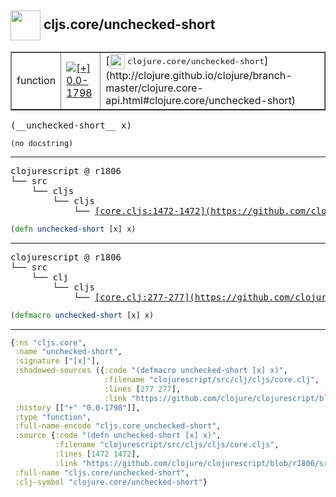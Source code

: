 ## <img width="48px" valign="middle" src="http://i.imgur.com/Hi20huC.png"> cljs.core/unchecked-short

 <table border="1">
<tr>
<td>function</td>
<td><a href="https://github.com/cljsinfo/api-refs/tree/0.0-1798"><img valign="middle" alt="[+] 0.0-1798" src="https://img.shields.io/badge/+-0.0--1798-lightgrey.svg"></a> </td>
<td>
[<img height="24px" valign="middle" src="http://i.imgur.com/1GjPKvB.png"> <samp>clojure.core/unchecked-short</samp>](http://clojure.github.io/clojure/branch-master/clojure.core-api.html#clojure.core/unchecked-short)
</td>
</tr>
</table>

 <samp>
(__unchecked-short__ x)<br>
</samp>

```
(no docstring)
```

---

 <pre>
clojurescript @ r1806
└── src
    └── cljs
        └── cljs
            └── <ins>[core.cljs:1472-1472](https://github.com/clojure/clojurescript/blob/r1806/src/cljs/cljs/core.cljs#L1472-L1472)</ins>
</pre>

```clj
(defn unchecked-short [x] x)
```


---

 <pre>
clojurescript @ r1806
└── src
    └── clj
        └── cljs
            └── <ins>[core.clj:277-277](https://github.com/clojure/clojurescript/blob/r1806/src/clj/cljs/core.clj#L277-L277)</ins>
</pre>

```clj
(defmacro unchecked-short [x] x)
```

---

```clj
{:ns "cljs.core",
 :name "unchecked-short",
 :signature ["[x]"],
 :shadowed-sources ({:code "(defmacro unchecked-short [x] x)",
                     :filename "clojurescript/src/clj/cljs/core.clj",
                     :lines [277 277],
                     :link "https://github.com/clojure/clojurescript/blob/r1806/src/clj/cljs/core.clj#L277-L277"}),
 :history [["+" "0.0-1798"]],
 :type "function",
 :full-name-encode "cljs.core_unchecked-short",
 :source {:code "(defn unchecked-short [x] x)",
          :filename "clojurescript/src/cljs/cljs/core.cljs",
          :lines [1472 1472],
          :link "https://github.com/clojure/clojurescript/blob/r1806/src/cljs/cljs/core.cljs#L1472-L1472"},
 :full-name "cljs.core/unchecked-short",
 :clj-symbol "clojure.core/unchecked-short"}

```
